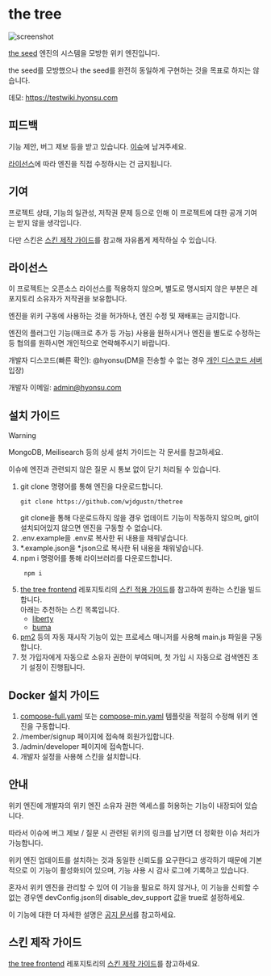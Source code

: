 # the tree
![screenshot](https://github.com/wjdgustn/thetree/blob/master/.github/assets/screenshot.png?raw=true)

[the seed](https://theseed.io) 엔진의 시스템을 모방한 위키 엔진입니다.

the seed를 모방했으나 the seed를 완전히 동일하게 구현하는 것을 목표로 하지는 않습니다.

데모: https://testwiki.hyonsu.com

## 피드백
기능 제안, 버그 제보 등을 받고 있습니다. [이슈](https://github.com/wjdgustn/thetree/issues)에 남겨주세요.

[라이선스](#라이선스)에 따라 엔진을 직접 수정하시는 건 금지됩니다.

## 기여
프로젝트 상태, 기능의 일관성, 저작권 문제 등으로 인해 이 프로젝트에 대한 공개 기여는 받지 않을 생각입니다.

다만 스킨은 [스킨 제작 가이드](https://github.com/wjdgustn/thetree-frontend#스킨-제작-가이드)를 참고해 자유롭게 제작하실 수 있습니다.

## 라이선스
이 프로젝트는 오픈소스 라이선스를 적용하지 않으며, 별도로 명시되지 않은 부분은 레포지토리 소유자가 저작권을 보유합니다.

엔진을 위키 구동에 사용하는 것을 허가하나, 엔진 수정 및 재배포는 금지합니다.

엔진의 플러그인 기능(매크로 추가 등 가능) 사용을 원하시거나 엔진을 별도로 수정하는 등 협의를 원하시면 개인적으로 연락해주시기 바랍니다.

개발자 디스코드(빠른 확인): @hyonsu(DM을 전송할 수 없는 경우 [개인 디스코드 서버](https://discord.gg/z7pk8pWhD7) 입장)

개발자 이메일: admin@hyonsu.com

## 설치 가이드
> [!WARNING]
> MongoDB, Meilisearch 등의 상세 설치 가이드는 각 문서를 참고하세요.
> 
> 이슈에 엔진과 관련되지 않은 질문 시 통보 없이 닫기 처리될 수 있습니다.
1. git clone 명령어를 통해 엔진을 다운로드합니다.
   ```shell
   git clone https://github.com/wjdgustn/thetree
   ```
   git clone을 통해 다운로드하지 않을 경우 업데이트 기능이 작동하지 않으며, git이 설치되어있지 않으면 엔진을 구동할 수 없습니다.
1. .env.example을 .env로 복사한 뒤 내용을 채워넣습니다.
1. *.example.json을 *.json으로 복사한 뒤 내용을 채워넣습니다.
1. npm i 명령어를 통해 라이브러리를 다운로드합니다.
   ```shell
    npm i
   ```
1. [the tree frontend](https://github.com/wjdgustn/thetree-frontend) 레포지토리의 [스킨 적용 가이드]((https://github.com/wjdgustn/thetree-frontend#스킨-적용-가이드))를 참고하여 원하는 스킨을 빌드합니다.
   <br>아래는 추천하는 스킨 목록입니다.
   - [liberty](https://github.com/wjdgustn/thetree-skin-liberty)
   - [buma](https://github.com/wjdgustn/thetree-skin-buma)
1. [pm2](https://www.npmjs.com/package/pm2) 등의 자동 재시작 기능이 있는 프로세스 매니저를 사용해 main.js 파일을 구동합니다.
1. 첫 가입자에게 자동으로 소유자 권한이 부여되며, 첫 가입 시 자동으로 검색엔진 초기 설정이 진행됩니다.

## Docker 설치 가이드
1. [compose-full.yaml](https://github.com/wjdgustn/thetree/blob/master/.github/assets/compose-full.yaml?raw=true) 또는 [compose-min.yaml](https://github.com/wjdgustn/thetree/blob/master/.github/assets/compose-min.yaml?raw=true) 템플릿을 적절히 수정해 위키 엔진을 구동합니다.
1. /member/signup 페이지에 접속해 회원가입합니다.
1. /admin/developer 페이지에 접속합니다.
1. 개발자 설정을 사용해 스킨을 설치합니다.

## 안내
위키 엔진에 개발자의 위키 엔진 소유자 권한 엑세스를 허용하는 기능이 내장되어 있습니다.

따라서 이슈에 버그 제보 / 질문 시 관련된 위키의 링크를 남기면 더 정확한 이슈 처리가 가능합니다.

위키 엔진 업데이트를 설치하는 것과 동일한 신뢰도를 요구한다고 생각하기 때문에 기본적으로 이 기능이 활성화되어 있으며, 기능 사용 시 감사 로그에 기록하고 있습니다.

혼자서 위키 엔진을 관리할 수 있어 이 기능을 필요로 하지 않거나, 이 기능을 신뢰할 수 없는 경우엔 devConfig.json의 disable_dev_support 값을 true로 설정하세요.

이 기능에 대한 더 자세한 설명은 [공지 문서](https://hyonsu.notion.site/the-tree-1e8862961d0d80e5b9fceb4c1ba0d7b9)를 참고하세요.

## 스킨 제작 가이드
[the tree frontend](https://github.com/wjdgustn/thetree-frontend) 레포지토리의 [스킨 제작 가이드](https://github.com/wjdgustn/thetree-frontend#스킨-제작-가이드)를 참고하세요.